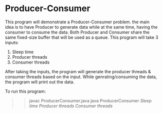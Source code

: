 # Producer-Consumer
This program will demonstrate a Producer-Consumer problem. the main idea is to have Producer to generate data 
while at the same time, having the consumer to consume the data. Both Producer and Consumer share the same 
fixed-size buffer that will be used as a queue. This program will take 3 inputs:

1. Sleep time
2. Producer threads
3. Consumer threads

After taking the inputs, the program will generate the producer threads & consumer threads based on the input.
While genrating/consuming the data, the program will print out the data.

To run this program:

>>javac ProducerConsumer.java
>>java ProducerConsumer *Sleep time* *Producer threads* *Consumer threads*
